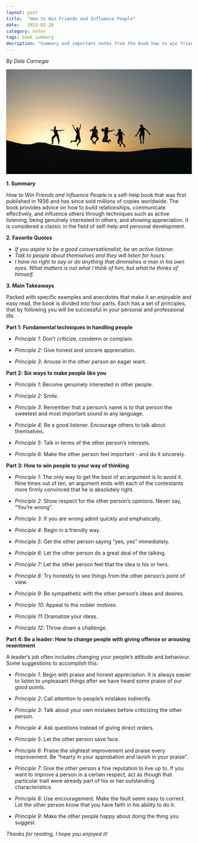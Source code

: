 ```yaml
---
layout: post
title:  "How to Win Friends and Influence People"
date:   2023-02-28
category: notes
tags: book summary
decription: "Summary and important notes from the book how to win friends and influence people by dale carnegie"
---
```


*By  Dale Carnegie*

![image](/assets/images/notes/5_how_to_win_friends_and_influence_people.jpg)

**1. Summary**

*How to Win Friends and Influence People* is a self-help book that was first published in 1936 and has since sold millions of copies worldwide. 
The book provides advice on how to build relationships, communicate effectively, and influence others through techniques such as active listening, being genuinely interested in others, and showing appreciation. 
It is considered a classic in the field of self-help and personal development.


**2. Favorite Quotes**
- *If you aspire to be a good conversationalist, be an active listener.*
- *Talk to people about themselves and they will listen for hours.*
- *I have no right to say or do anything that diminishes a man in his own eyes. What matters is not what I think of him, but what he thinks of himself.*

**3. Main Takeaways**
 
Packed with specific examples and anecdotes that make it an enjoyable and easy read, the book is divided into four parts. Each has a set of principles, that by following you will be successful in your personal and professional life.

**Part 1: Fundamental techniques in handling people**

  - *Principle 1*: Don’t criticize, condemn or complain. 

  - *Principle 2*: Give honest and sincere appreciation. 

  - *Principle 3*: Arouse in the other person an eager want. 

**Part 2: Six ways to make people like you**

  - *Principle 1*: Become genuinely interested in other people. 

  - *Principle 2*: Smile. 

  - *Principle 3*: Remember that a person’s name is to that person the sweetest and most important sound in any language.

  - *Principle 4*: Be a good listener. Encourage others to talk about themselves. 

  - *Principle 5*: Talk in terms of the other person’s interests.

  - *Principle 6*: Make the other person feel important - and do it sincerely. 
  
**Part 3: How to win people to your way of thinking**

  - *Principle 1*: The only way to get the best of an argument is to avoid it.
    Nine times out of ten, an argument ends with each of the contestants more firmly convinced that he is absolutely right. 

  - *Principle 2*: Show respect for the other person’s opinions. Never say, “You’re wrong”.

  - *Principle 3*: If you are wrong admit quickly and emphatically.

  - *Principle 4*: Begin in a friendly way.

  - *Principle 5*: Get the other person saying “yes, yes” immediately.

  - *Principle 6*: Let the other person do a great deal of the talking.

  - *Principle 7*: Let the other person feel that the idea is his or hers.

  - *Principle 8*: Try honestly to see things from the other person’s point of view.

  - *Principle 9*: Be sympathetic with the other person’s ideas and desires.

  - *Principle 10*: Appeal to the nobler motives.

  - *Principle 11*: Dramatize your ideas.

  - *Principle 12*: Throw down a challenge.

**Part 4: Be a leader: How to change people with giving offense or arousing resentment**

A leader’s job often includes changing your people’s attitude and behaviour. Some suggestions to accomplish this:  

  - *Principle 1*: Begin with praise and honest appreciation.
    It is always easier to listen to unpleasant things after we have heard some praise of our good points.

  - *Principle 2*: Call attention to people’s mistakes indirectly.

  - *Principle 3*: Talk about your own mistakes before criticizing the other person.

  - *Principle 4*: Ask questions instead of giving direct orders.

  - *Principle 5*: Let the other person save face.

  - *Principle 6*: Praise the slightest improvement and praise every improvement. Be “hearty in your approbation and lavish in your praise”.

  - *Principle 7*: Give the other person a fine reputation to live up to.
    If you want to improve a person in a certain respect, act as though that particular trait were already part of his or her outstanding characteristics. 

  - *Principle 8*: Use encouragement. Make the fault seem easy to correct.
    Let the other person know that you have faith in his ability to do it. 

  - *Principle 9*: Make the other people happy about doing the thing you suggest. 

*Thanks for reading, I hope you enjoyed it!*